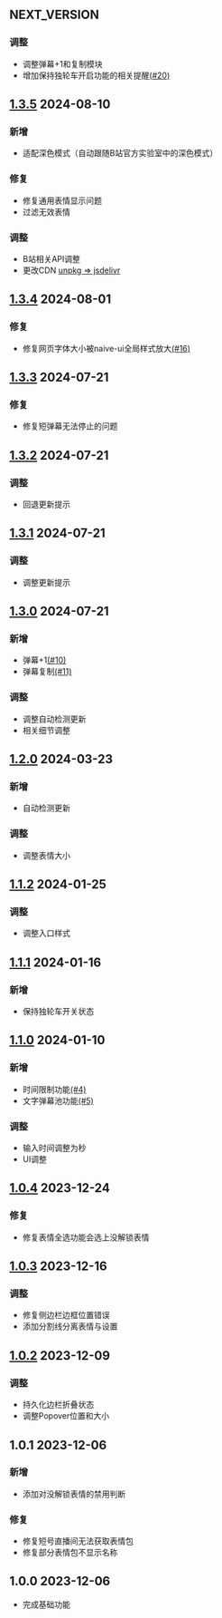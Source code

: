 ## NEXT_VERSION

### 调整

-   调整弹幕+1和复制模块
-   增加保持独轮车开启功能的相关提醒[(#20)](https://github.com/ADJazzzz/BLSPAM/issues/20)

## [1.3.5](https://github.com/ADJazzzz/BLSPAM/compare/1.3.4...1.3.5) 2024-08-10

### 新增

-   适配深色模式（自动跟随B站官方实验室中的深色模式）

### 修复

-   修复通用表情显示问题
-   过滤无效表情

### 调整

-   B站相关API调整
-   更改CDN [unpkg => jsdelivr](https://www.jsdelivr.com)

## [1.3.4](https://github.com/ADJazzzz/BLSPAM/compare/1.3.3...1.3.4) 2024-08-01

### 修复

-   修复网页字体大小被naive-ui全局样式放大[(#16)](https://github.com/ADJazzzz/BLSPAM/issues/16)

## [1.3.3](https://github.com/ADJazzzz/BLSPAM/compare/1.3.2...1.3.3) 2024-07-21

### 修复

-   修复短弹幕无法停止的问题

## [1.3.2](https://github.com/ADJazzzz/BLSPAM/compare/1.3.1...1.3.2) 2024-07-21

### 调整

-   回退更新提示

## [1.3.1](https://github.com/ADJazzzz/BLSPAM/compare/1.3.0...1.3.1) 2024-07-21

### 调整

-   调整更新提示

## [1.3.0](https://github.com/ADJazzzz/BLSPAM/compare/1.2.0...1.3.0) 2024-07-21

### 新增

-   弹幕+1[(#10)](https://github.com/ADJazzzz/BLSPAM/issues/10)
-   弹幕复制[(#11)](https://github.com/ADJazzzz/BLSPAM/issues/11)

### 调整

-   调整自动检测更新
-   相关细节调整

## [1.2.0](https://github.com/ADJazzzz/BLSPAM/compare/1.1.2...1.2.0) 2024-03-23

### 新增

-   自动检测更新

### 调整

-   调整表情大小

## [1.1.2](https://github.com/ADJazzzz/BLSPAM/compare/1.1.1...1.1.2) 2024-01-25

### 调整

-   调整入口样式

## [1.1.1](https://github.com/ADJazzzz/BLSPAM/compare/1.1.0...1.1.1) 2024-01-16

### 新增

-   保持独轮车开关状态

## [1.1.0](https://github.com/ADJazzzz/BLSPAM/compare/1.0.4...1.1.0) 2024-01-10

### 新增

-   时间限制功能[(#4)](https://github.com/ADJazzzz/BLSPAM/issues/4)
-   文字弹幕池功能[(#5)](https://github.com/ADJazzzz/BLSPAM/issues/5)

### 调整

-   输入时间调整为秒
-   UI调整

## [1.0.4](https://github.com/ADJazzzz/BLSPAM/compare/1.0.3...1.0.4) 2023-12-24

### 修复

-   修复表情全选功能会选上没解锁表情

## [1.0.3](https://github.com/ADJazzzz/BLSPAM/compare/1.0.2...1.0.3) 2023-12-16

### 调整

-   修复侧边栏边框位置错误
-   添加分割线分离表情与设置

## [1.0.2](https://github.com/ADJazzzz/BLSPAM/compare/1.0.1...1.0.2) 2023-12-09

### 调整

-   持久化边栏折叠状态
-   调整Popover位置和大小

## 1.0.1 2023-12-06

### 新增

-   添加对没解锁表情的禁用判断

### 修复

-   修复短号直播间无法获取表情包
-   修复部分表情包不显示名称

## 1.0.0 2023-12-06

-   完成基础功能
